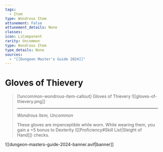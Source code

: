 ```yaml
---
tags:
  - Item
type: Wondrous Item
attunement: False
attunement_details: None
classes:
icon: LiComponent
rarity: Uncommon
type: Wondrous Item
type_details: None
sources: 
  - "[[Dungeon Master's Guide 2024]]"
---
```

# Gloves of Thievery
>[!uncommon-wondrous-item-callout] Gloves of Thievery
>![[gloves-of-thievery.png]]
>
>- - -
>_Wondrous Item, Uncommon_
>
>These gloves are imperceptible while worn. While wearing them, you gain a +5 bonus to Dexterity ([[Proficiency#Skill List\|Sleight of Hand]]) checks.
>


![[dungeon-masters-guide-2024-banner.avif|banner]]